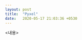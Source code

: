 ```yaml
---
layout: post
title:  "Pyxel"
date:   2020-05-17 21:03:36 +0530
---
```


<내용>



[jekyll-docs]: https://jekyllrb.com/docs/home
[jekyll-gh]:   https://github.com/jekyll/jekyll
[jekyll-talk]: https://talk.jekyllrb.com/
